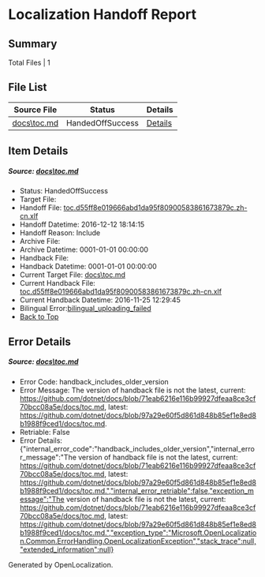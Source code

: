 # <a name='report-top'></a> Localization Handoff Report

## Summary
 Total Files | 1

## File List
 Source File | Status | Details 
 ----------- | ------ | ------- 
 [docs\toc.md](https://github.com/dotnet/docs/blob/97a29e60f5d861d848b85ef1e8ed8b1988f9ced1/docs/toc.md) | HandedOffSuccess | [Details](#91670fba8891e888de6bb9667d5e5262d4868aaf3407)

## Item Details
##### <a name='91670fba8891e888de6bb9667d5e5262d4868aaf3407'></a> Source: [docs\toc.md](https://github.com/dotnet/docs/blob/97a29e60f5d861d848b85ef1e8ed8b1988f9ced1/docs/toc.md)
* Status: HandedOffSuccess
* Target File: 
* Handoff File: [toc.d55ff8e019666abd1da95f80900583861673879c.zh-cn.xlf](https://github.com/dotnet/docs.handoff/blob/51b6f0d7d25415a866881816073cb76e1f2f57a4/ol-handoff/dotnet/docs.zh-cn/master/ht-p1/toc.d55ff8e019666abd1da95f80900583861673879c.zh-cn.xlf)
* Handoff Datetime: 2016-12-12 18:14:15
* Handoff Reason: Include
* Archive File: 
* Archive Datetime: 0001-01-01 00:00:00
* Handback File: 
* Handback Datetime: 0001-01-01 00:00:00
* Current Target File: [docs\toc.md](https://github.com/dotnet/docs.zh-cn/blob/024594298334d3b64cb2b9db9b4dfd623edb9c10/docs/toc.md)
* Current Handback File: [toc.d55ff8e019666abd1da95f80900583861673879c.zh-cn.xlf](https://github.com/dotnet/docs.handback/blob/d996198f3f5c4df306145cdb763715f08e14e7c6/ol-handback/dotnet/docs.zh-cn/master/ht-p1/toc.d55ff8e019666abd1da95f80900583861673879c.zh-cn.xlf)
* Current Handback Datetime: 2016-11-25 12:29:45
* Bilingual Error:[bilingual_uploading_failed](#91670fba8891e888de6bb9667d5e5262d4868aaf3407bilingual_uploading_failed)
* [Back to Top](#report-top)


## Error Details
##### <a name='91670fba8891e888de6bb9667d5e5262d4868aaf3407handback_includes_older_version'></a> Source: [docs\toc.md](#91670fba8891e888de6bb9667d5e5262d4868aaf3407)
* Error Code: handback_includes_older_version
* Error Message: The version of handback file is not the latest, current: https://github.com/dotnet/docs/blob/71eab6216e116b99927dfeaa8ce3cf70bcc08a5e/docs/toc.md, latest: https://github.com/dotnet/docs/blob/97a29e60f5d861d848b85ef1e8ed8b1988f9ced1/docs/toc.md.
* Retriable: False
* Error Details: {"internal_error_code":"handback_includes_older_version","internal_error_message":"The version of handback file is not the latest, current: https://github.com/dotnet/docs/blob/71eab6216e116b99927dfeaa8ce3cf70bcc08a5e/docs/toc.md, latest: https://github.com/dotnet/docs/blob/97a29e60f5d861d848b85ef1e8ed8b1988f9ced1/docs/toc.md.","internal_error_retriable":false,"exception_message":"The version of handback file is not the latest, current: https://github.com/dotnet/docs/blob/71eab6216e116b99927dfeaa8ce3cf70bcc08a5e/docs/toc.md, latest: https://github.com/dotnet/docs/blob/97a29e60f5d861d848b85ef1e8ed8b1988f9ced1/docs/toc.md.","exception_type":"Microsoft.OpenLocalization.Common.ErrorHandling.OpenLocalizationException","stack_trace":null,"extended_information":null}


Generated by OpenLocalization.
